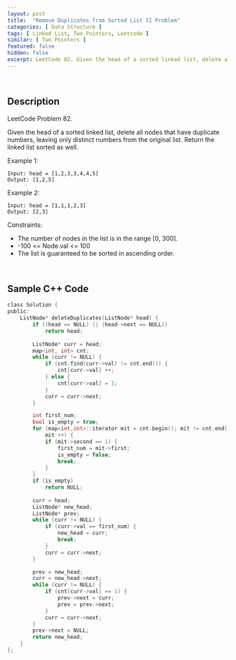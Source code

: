 ```yaml
---
layout: post
title:  "Remove Duplicates from Sorted List II Problem"
categories: [ Data Structure ]
tags: [ Linked List, Two Pointers, Leetcode ]
similar: [ Two Pointers ]
featured: false
hidden: false
excerpt: LeetCode 82. Given the head of a sorted linked list, delete all nodes that have duplicate numbers, leaving only distinct numbers from the original list. Return the linked list sorted as well.
---
```


<br />

## Description

LeetCode Problem 82. 

Given the head of a sorted linked list, delete all nodes that have duplicate numbers, leaving only distinct numbers from the original list. Return the linked list sorted as well.

 

Example 1:
```
Input: head = [1,2,3,3,4,4,5]
Output: [1,2,5]
```

Example 2:
```
Input: head = [1,1,1,2,3]
Output: [2,3]
```

Constraints:

* The number of nodes in the list is in the range [0, 300].
* -100 <= Node.val <= 100
* The list is guaranteed to be sorted in ascending order.

<br />

## Sample C++ Code


```c
class Solution {
public:
    ListNode* deleteDuplicates(ListNode* head) {
        if ((head == NULL) || (head->next == NULL))
            return head;
        
        ListNode* curr = head;
        map<int, int> cnt;
        while (curr != NULL) {
            if (cnt.find(curr->val) != cnt.end()) {
                cnt[curr->val] ++;
            } else {
                cnt[curr->val] = 1;
            }
            curr = curr->next;
        }

        int first_num;
        bool is_empty = true;
        for (map<int,int>::iterator mit = cnt.begin(); mit != cnt.end(); 
            mit ++) {
            if (mit->second == 1) {
                first_num = mit->first;
                is_empty = false;
                break;
            }
        }
        if (is_empty)
            return NULL;
        
        curr = head;
        ListNode* new_head;
        ListNode* prev;
        while (curr != NULL) {
            if (curr->val == first_num) {
                new_head = curr;
                break;
            }
            curr = curr->next;
        }

        prev = new_head;
        curr = new_head->next;
        while (curr != NULL) {
            if (cnt[curr->val] == 1) {
                prev->next = curr;
                prev = prev->next;
            }
            curr = curr->next;
        }
        prev->next = NULL;
        return new_head;
    }
};
```
